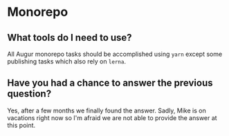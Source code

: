 # Monorepo

## What tools do I need to use?

All Augur monorepo tasks should be accomplished using `yarn` except some publishing tasks which also rely on `lerna`.

## Have you had a chance to answer the previous question?

Yes, after a few months we finally found the answer. Sadly, Mike is on vacations right now so I'm afraid we are not able to provide the answer at this point.




